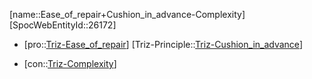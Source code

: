 ﻿---
type: TrizContradiction
aliases:
- Ease_of_repair+Cushion_in_advance-Complexity
license: CC BY-SA 4.0
copyright: https://github.com/SpocWeb
IsDeleted: false
IsReadOnly: false
Confidential: public
tags: 
- Triz/Contradiction
---
[name::Ease_of_repair+Cushion_in_advance-Complexity]
[SpocWebEntityId::26172]
+ [pro::[Triz-Ease_of_repair](tech/Triz/Parameter/Triz-Ease_of_repair.md)]
[Triz-Principle::[Triz-Cushion_in_advance](tech/Triz/Principle/Triz-Cushion_in_advance.md)]
- [con::[Triz-Complexity](tech/Triz/Parameter/Triz-Complexity.md)]

